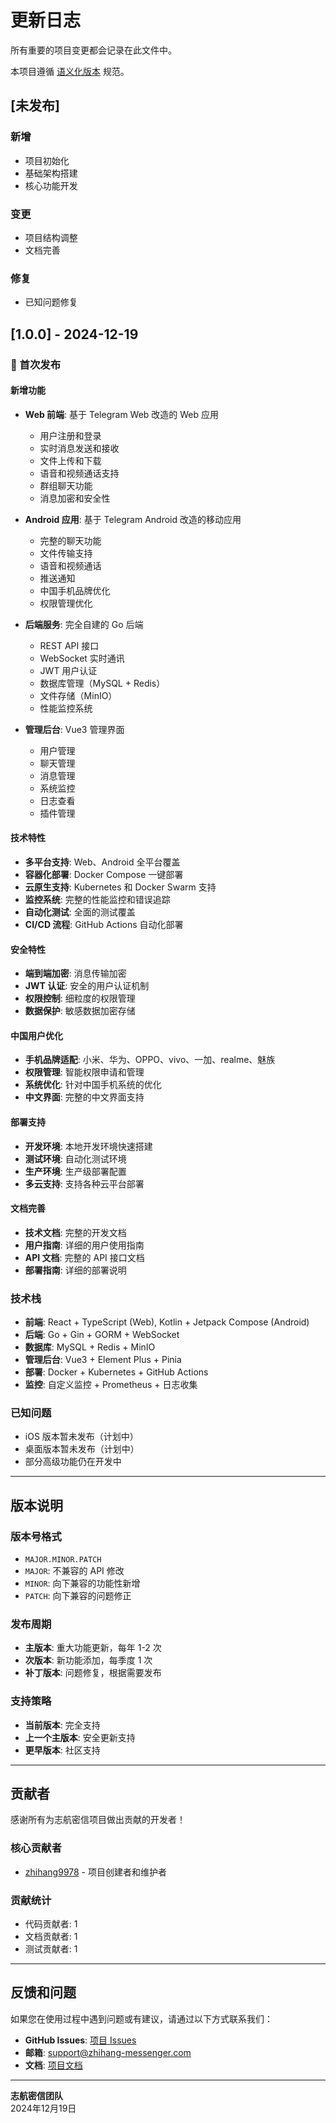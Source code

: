 # 更新日志

所有重要的项目变更都会记录在此文件中。

本项目遵循 [语义化版本](https://semver.org/lang/zh-CN/) 规范。

## [未发布]

### 新增
- 项目初始化
- 基础架构搭建
- 核心功能开发

### 变更
- 项目结构调整
- 文档完善

### 修复
- 已知问题修复

## [1.0.0] - 2024-12-19

### 🎉 首次发布

#### 新增功能
- **Web 前端**: 基于 Telegram Web 改造的 Web 应用
  - 用户注册和登录
  - 实时消息发送和接收
  - 文件上传和下载
  - 语音和视频通话支持
  - 群组聊天功能
  - 消息加密和安全性

- **Android 应用**: 基于 Telegram Android 改造的移动应用
  - 完整的聊天功能
  - 文件传输支持
  - 语音和视频通话
  - 推送通知
  - 中国手机品牌优化
  - 权限管理优化

- **后端服务**: 完全自建的 Go 后端
  - REST API 接口
  - WebSocket 实时通讯
  - JWT 用户认证
  - 数据库管理（MySQL + Redis）
  - 文件存储（MinIO）
  - 性能监控系统

- **管理后台**: Vue3 管理界面
  - 用户管理
  - 聊天管理
  - 消息管理
  - 系统监控
  - 日志查看
  - 插件管理

#### 技术特性
- **多平台支持**: Web、Android 全平台覆盖
- **容器化部署**: Docker Compose 一键部署
- **云原生支持**: Kubernetes 和 Docker Swarm 支持
- **监控系统**: 完整的性能监控和错误追踪
- **自动化测试**: 全面的测试覆盖
- **CI/CD 流程**: GitHub Actions 自动化部署

#### 安全特性
- **端到端加密**: 消息传输加密
- **JWT 认证**: 安全的用户认证机制
- **权限控制**: 细粒度的权限管理
- **数据保护**: 敏感数据加密存储

#### 中国用户优化
- **手机品牌适配**: 小米、华为、OPPO、vivo、一加、realme、魅族
- **权限管理**: 智能权限申请和管理
- **系统优化**: 针对中国手机系统的优化
- **中文界面**: 完整的中文界面支持

#### 部署支持
- **开发环境**: 本地开发环境快速搭建
- **测试环境**: 自动化测试环境
- **生产环境**: 生产级部署配置
- **多云支持**: 支持各种云平台部署

#### 文档完善
- **技术文档**: 完整的开发文档
- **用户指南**: 详细的用户使用指南
- **API 文档**: 完整的 API 接口文档
- **部署指南**: 详细的部署说明

### 技术栈
- **前端**: React + TypeScript (Web), Kotlin + Jetpack Compose (Android)
- **后端**: Go + Gin + GORM + WebSocket
- **数据库**: MySQL + Redis + MinIO
- **管理后台**: Vue3 + Element Plus + Pinia
- **部署**: Docker + Kubernetes + GitHub Actions
- **监控**: 自定义监控 + Prometheus + 日志收集

### 已知问题
- iOS 版本暂未发布（计划中）
- 桌面版本暂未发布（计划中）
- 部分高级功能仍在开发中

---

## 版本说明

### 版本号格式
- `MAJOR.MINOR.PATCH`
- `MAJOR`: 不兼容的 API 修改
- `MINOR`: 向下兼容的功能性新增  
- `PATCH`: 向下兼容的问题修正

### 发布周期
- **主版本**: 重大功能更新，每年 1-2 次
- **次版本**: 新功能添加，每季度 1 次
- **补丁版本**: 问题修复，根据需要发布

### 支持策略
- **当前版本**: 完全支持
- **上一个主版本**: 安全更新支持
- **更早版本**: 社区支持

---

## 贡献者

感谢所有为志航密信项目做出贡献的开发者！

### 核心贡献者
- [zhihang9978](https://github.com/zhihang9978) - 项目创建者和维护者

### 贡献统计
- 代码贡献者: 1
- 文档贡献者: 1
- 测试贡献者: 1

---

## 反馈和问题

如果您在使用过程中遇到问题或有建议，请通过以下方式联系我们：

- **GitHub Issues**: [项目 Issues](https://github.com/zhihang9978/im-suite/issues)
- **邮箱**: support@zhihang-messenger.com
- **文档**: [项目文档](docs/)

---

**志航密信团队**  
2024年12月19日
